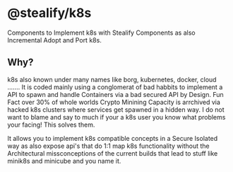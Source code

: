 # @stealify/k8s
Components to Implement k8s with Stealify Components as also Incremental Adopt and Port k8s.

## Why?
k8s also known under many names like borg, kubernetes, docker, cloud .......
It is coded mainly using a conglomerat of bad habbits to implement a API to spawn and handle Containers via a bad secured API by Design.
Fun Fact over 30% of whole worlds Crypto Minining Capacity is arrchived via hacked k8s clusters where services get spawned in a hidden way.
I do not want to blame and say to much if your a k8s user you know what problems your facing! This solves them.

It allows you to implement k8s compatible concepts in a Secure Isolated way as also expose api's that do 1:1 map k8s functionality without the Architectural missconceptions of the current builds that lead to stuff like minik8s and minicube and you name it.
